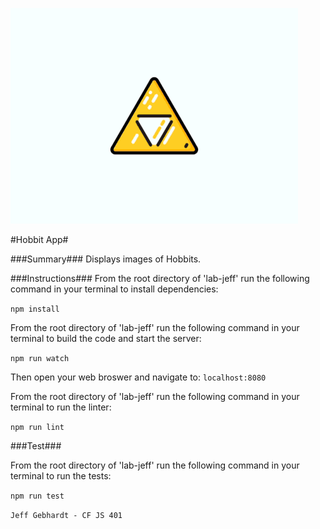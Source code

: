 ![Triforce](./resources/triforce2.gif)

#Hobbit App#

###Summary###
Displays images of Hobbits.

###Instructions###
From the root directory of 'lab-jeff' run the following command in your terminal to install dependencies:

`npm install`


From the root directory of 'lab-jeff' run the following command in your terminal to build the code and start the server:

`npm run watch`

Then open your web broswer and navigate to: `localhost:8080`


From the root directory of 'lab-jeff' run the following command in your terminal to run the linter:

`npm run lint`


###Test###

From the root directory of 'lab-jeff' run the following command in your terminal to run the tests:

`npm run test`


`Jeff Gebhardt - CF JS 401`
